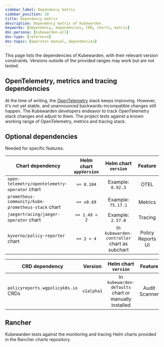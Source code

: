 ```yaml
---
sidebar_label: Dependency matrix
sidebar_position: 10
title: Dependency matrix
description: Dependency matrix of Kubewarden.
keywords: [dependency, dependencies, CRD, charts, matrix]
doc-persona: [kubewarden-all]
doc-type: [reference]
doc-topic: [operator-manual, dependencies]
---
```


<head>
  <link rel="canonical" href="https://docs.kubewarden.io/reference/dependency-matrix"/>
</head>

This page lists the dependencies of Kubewarden, with their relevant
version constraints. Versions outside of the provided ranges may work but are
not tested.

## OpenTelemetry, metrics and tracing dependencies

At the time of writing, the [OpenTelemetry](https://opentelemetry.io) stack
keeps improving. However, it's not yet stable, and unannounced
backwards-incompatible changes still happen. The Kubewarden developers endeavor
to track OpenTelemetry stack changes and adjust to them. The project tests
against a known working range of OpenTelemetry, metrics and tracing stack.

## Optional dependencies

Needed for specific features.

| Chart dependency                                   | Helm chart `appVersion` |             Helm chart `version`             |      Feature      |
| -------------------------------------------------- | :---------------------: | :------------------------------------------: | :---------------: |
| `open-telemetry/opentelemetry-operator` chart      |       `>= 0.104`        |              Example: `0.92.3`               |       OTEL        |
| `prometheus-community/kube-prometheus-stack` chart |       `>= v0.69`        |              Example: `75.17.1`               |      Metrics      |
| `jaegertracing/jaeger-operator` chart              |      `>= 1.49 < 2`      |              Example: `2.57.0`               |      Tracing      |
| `kyverno/policy-reporter` chart                    |       `>= 2 < 4`        | In `kubewarden-controller` chart as subchart | Policy Reports UI |

| CRD dependency                      |  Version   |                 Helm chart `version`                 |    Feature    |
| ----------------------------------- | :--------: | :--------------------------------------------------: | :-----------: |
| `policyreports.wgpolicyk8s.io` CRDs | `v1alpha1` | In `kubewarden-defaults` chart or manually installed | Audit Scanner |

## Rancher

Kubewarden tests against the monitoring and tracing Helm charts provided in the
Rancher charts repository.
